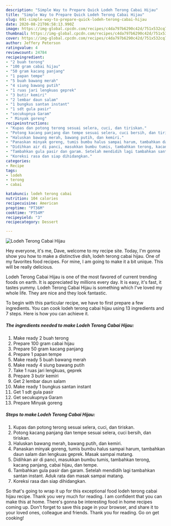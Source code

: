 ```yaml
---
description: "Simple Way to Prepare Quick Lodeh Terong Cabai Hijau"
title: "Simple Way to Prepare Quick Lodeh Terong Cabai Hijau"
slug: 691-simple-way-to-prepare-quick-lodeh-terong-cabai-hijau
date: 2020-08-21T06:58:13.990Z
image: https://img-global.cpcdn.com/recipes/c4da797b6290c42d/751x532cq70/lodeh-terong-cabai-hijau-foto-resep-utama.jpg
thumbnail: https://img-global.cpcdn.com/recipes/c4da797b6290c42d/751x532cq70/lodeh-terong-cabai-hijau-foto-resep-utama.jpg
cover: https://img-global.cpcdn.com/recipes/c4da797b6290c42d/751x532cq70/lodeh-terong-cabai-hijau-foto-resep-utama.jpg
author: Jeffery Peterson
ratingvalue: 4
reviewcount: 24784
recipeingredient:
- "2 buah terong"
- "100 gram cabai hijau"
- "50 gram kacang panjang"
- "1 papan tempe"
- "5 buah bawang merah"
- "4 siung bawang putih"
- "1 ruas jari lengkuas geprek"
- "3 butir kemiri"
- "2 lembar daun salam"
- "1 bungkus santan instant"
- "1 sdt gula pasir"
- "secukupnya Garam"
- " Minyak goreng"
recipeinstructions:
- "Kupas dan potong terong sesuai selera, cuci, dan tiriskan."
- "Potong kacang panjang dan tempe sesuai selera, cuci bersih, dan tiriskan."
- "Haluskan bawang merah, bawang putih, dan kemiri."
- "Panaskan minyak goreng, tumis bumbu halus sampai harum, tambahkan daun salam dan lengkuas geprek. Masak sampai matang."
- "Didihkan air di panci, masukkan bumbu tumis, tambahkan terong, kacang panjang, cabai hijau, dan tempe."
- "Tambahkan gula pasir dan garam. Setelah mendidih lagi tambahkan santan instant. Aduk rata dan masak sampai matang."
- "Koreksi rasa dan siap dihidangkan."
categories:
- Recipe
tags:
- lodeh
- terong
- cabai

katakunci: lodeh terong cabai 
nutrition: 104 calories
recipecuisine: American
preptime: "PT36M"
cooktime: "PT54M"
recipeyield: "3"
recipecategory: Dessert

---
```



![Lodeh Terong Cabai Hijau](https://img-global.cpcdn.com/recipes/c4da797b6290c42d/751x532cq70/lodeh-terong-cabai-hijau-foto-resep-utama.jpg)

Hey everyone, it's me, Dave, welcome to my recipe site. Today, I'm gonna show you how to make a distinctive dish, lodeh terong cabai hijau. One of my favorites food recipes. For mine, I am going to make it a bit unique. This will be really delicious.



Lodeh Terong Cabai Hijau is one of the most favored of current trending foods on earth. It is appreciated by millions every day. It is easy, it's fast, it tastes yummy. Lodeh Terong Cabai Hijau is something which I've loved my whole life. They are nice and they look fantastic.


To begin with this particular recipe, we have to first prepare a few ingredients. You can cook lodeh terong cabai hijau using 13 ingredients and 7 steps. Here is how you can achieve it.

<!--inarticleads1-->

##### The ingredients needed to make Lodeh Terong Cabai Hijau:

1. Make ready 2 buah terong
1. Prepare 100 gram cabai hijau
1. Prepare 50 gram kacang panjang
1. Prepare 1 papan tempe
1. Make ready 5 buah bawang merah
1. Make ready 4 siung bawang putih
1. Take 1 ruas jari lengkuas, geprek
1. Prepare 3 butir kemiri
1. Get 2 lembar daun salam
1. Make ready 1 bungkus santan instant
1. Get 1 sdt gula pasir
1. Get secukupnya Garam
1. Prepare  Minyak goreng




<!--inarticleads2-->

##### Steps to make Lodeh Terong Cabai Hijau:

1. Kupas dan potong terong sesuai selera, cuci, dan tiriskan.
1. Potong kacang panjang dan tempe sesuai selera, cuci bersih, dan tiriskan.
1. Haluskan bawang merah, bawang putih, dan kemiri.
1. Panaskan minyak goreng, tumis bumbu halus sampai harum, tambahkan daun salam dan lengkuas geprek. Masak sampai matang.
1. Didihkan air di panci, masukkan bumbu tumis, tambahkan terong, kacang panjang, cabai hijau, dan tempe.
1. Tambahkan gula pasir dan garam. Setelah mendidih lagi tambahkan santan instant. Aduk rata dan masak sampai matang.
1. Koreksi rasa dan siap dihidangkan.




So that's going to wrap it up for this exceptional food lodeh terong cabai hijau recipe. Thank you very much for reading. I am confident that you can make this at home. There's gonna be interesting food in home recipes coming up. Don't forget to save this page in your browser, and share it to your loved ones, colleague and friends. Thank you for reading. Go on get cooking!
